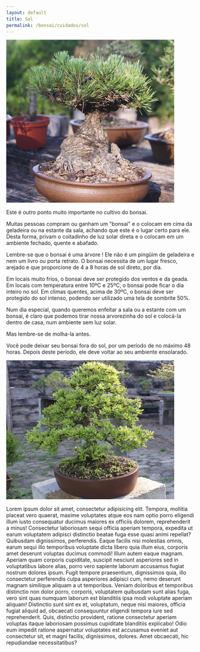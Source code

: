 ```yaml
---
layout: default
title: Sol
permalink: /bonsai/cuidados/sol
---
```


<main class="main">
<img class="foto-esquerda" src="../../assets/images/sol/sol-02.jpg" alt="Foto bonsai tomando sol">
<p class="paragrafo1">
Este é outro ponto muito importante no cultivo do bonsai.

Muitas pessoas compram ou ganham um "bonsai" e o colocam em cima da geladeira ou na estante da sala, achando que este é o lugar certo para ele. Desta forma, privam o coitadinho de luz solar direta e o colocam em um ambiente fechado, quente e abafado.

Lembre-se que o bonsai é uma árvore ! Ele não é um pingüim de geladeira e nem um livro ou porta retrato. O bonsai necessita de um lugar fresco, arejado e que proporcione de 4 a 8 horas de sol direto, por dia.

Em locais muito frios, o bonsai deve ser protegido dos ventos e da geada. Em locais com temperatura entre 10ºC e 25ºC, o bonsai pode ficar o dia inteiro no sol. Em climas quentes, acima de 30ºC, o bonsai deve ser protegido do sol intenso, podendo ser utilizado uma tela de sombrite 50%.

Num dia especial, quando queremos enfeitar a sala ou a estante com um bonsai, é claro que podemos tirar nossa arvorezinha do sol e colocá-la dentro de casa, num ambiente sem luz solar.

Mas lembre-se de molha-la antes.

Você pode deixar seu bonsai fora do sol, por um período de no máximo 48 horas. Depois deste período, ele deve voltar ao seu ambiente ensolarado.
</p>
<img class="foto-direita" src="../../assets/images/sol/sol-01.jpg" alt="Foto bonsai tomando sol">
<p class="paragrafo2">
Lorem ipsum dolor sit amet, consectetur adipisicing elit. Tempora, mollitia placeat vero quaerat, maxime voluptates atque eos nam optio porro eligendi illum iusto consequatur ducimus maiores ex officiis dolorem, reprehenderit a minus! Consectetur laboriosam sequi officia aperiam tempora, expedita ut earum voluptatem adipisci distinctio beatae fuga esse quasi animi repellat? Quibusdam dignissimos, perferendis. Eaque facilis nisi molestias omnis, earum sequi illo temporibus voluptate dicta libero quia illum eius, corporis amet deserunt voluptas ducimus commodi! Illum autem eaque magnam. Aperiam quam corporis cupiditate, suscipit nesciunt asperiores sed in voluptatibus labore alias, porro vero sapiente laborum accusamus fugiat nostrum dolores ipsum. Fugit tempore praesentium, dignissimos quia, illo consectetur perferendis culpa asperiores adipisci cum, nemo deserunt magnam similique aliquam a ut temporibus. Veniam doloribus et temporibus distinctio non dolor porro, corporis, voluptatem quibusdam sunt alias fuga, vero sint quas numquam laborum est blanditiis ipsa modi voluptate aperiam aliquam! Distinctio sunt sint ex et, voluptatum, neque nisi maiores, officia fugiat aliquid ad, obcaecati consequuntur eligendi tempora iure sed reprehenderit. Quis, distinctio provident, ratione consectetur aperiam voluptas itaque laboriosam possimus cupiditate blanditiis explicabo! Odio eum impedit ratione aspernatur voluptates est accusamus eveniet aut consectetur sit, et magni facilis, dignissimos, dolores. Amet obcaecati, hic repudiandae necessitatibus?
</p>
</main>
